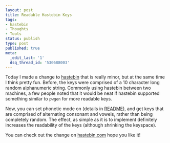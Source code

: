 ```yaml
---
layout: post
title: Readable Hastebin Keys
tags:
- hastebin
- Thoughts
- Tools
status: publish
type: post
published: true
meta:
  _edit_last: '1'
  dsq_thread_id: '530688003'
---
```

Today I made a change to <a href="http://hastebin.com/">hastebin</a> that is really minor, but at the same time I think pretty fun. Before, the keys were comprised of a 10 character long random alphanumeric string. Commonly using hastebin between two machines, a few people noted that it would be neat if hastebin supported something similar to <code>pwgen</code> for more readable keys.

Now, you can set  phonetic  mode on (details in <a href="https://github.com/seejohnrun/haste-server">README</a>), and get keys that are comprised of alternating consonant and vowels, rather than being completely random. The effect, as simple as it is to implement   definitely increases the readability of the keys (although shrinking the keyspace).

You can check out the change on <a href="http://hastebin.com/">hastebin.com</a>   hope you like it!
